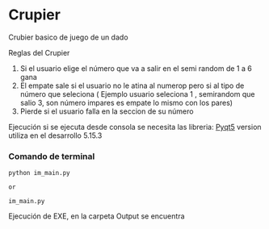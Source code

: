 # Crupier
Crubier basico de juego de un dado

Reglas del Crupier 

1. Si el usuario elige el número que va a salir en el semi random de 1 a 6 gana
2. El empate sale si el usuario no le atina al numerop pero si al tipo de número que seleciona
 ( Ejemplo usuario seleciona 1 , semirandom que salio 3, son número impares es empate lo mismo con los pares)
3. Pierde si el usuario falla en la seccion de su número 


Ejecución 
si se ejecuta desde consola se necesita las libreria:
[Pyqt5][web] version utiliza en el desarrollo 5.15.3

[web]: https://pypi.org/project/PyQt5/ 


### Comando de terminal 
~~~
python im_main.py 

or

im_main.py
~~~

Ejecución de EXE, en la carpeta Output se encuentra

